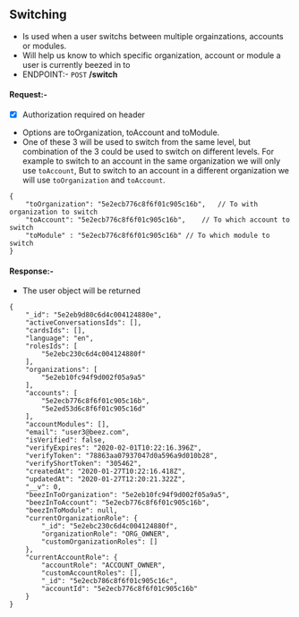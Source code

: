 ## Switching

* Is used when a user switchs between multiple orgainzations, accounts or modules.
* Will help us know to which specific organization, account or module a user is currently beezed in to
* ENDPOINT:- `POST` **/switch**

#### Request:-
- [x] Authorization required on header
- Options are toOrganization, toAccount and toModule.
- One of these 3 will be used to switch from the same level, but combination of the 3 could be used to switch on different levels. For example to switch to an account in the same organization we will only use `toAccount`, But to switch to an account in a different organization we will use `toOrganization` and `toAccount`.

```
{   
    "toOrganization": "5e2ecb776c8f6f01c905c16b",   // To with organization to switch
    "toAccount": "5e2ecb776c8f6f01c905c16b",    // To which account to switch 
    "toModule" : "5e2ecb776c8f6f01c905c16b" // To which module to switch
}
```
#### Response:-

* The user object will be returned
```
{
    "_id": "5e2eb9d80c6d4c004124880e",
    "activeConversationsIds": [],
    "cardsIds": [],
    "language": "en",
    "rolesIds": [
        "5e2ebc230c6d4c004124880f"
    ],
    "organizations": [
        "5e2eb10fc94f9d002f05a9a5"
    ],
    "accounts": [
        "5e2ecb776c8f6f01c905c16b",
        "5e2ed53d6c8f6f01c905c16d"
    ],
    "accountModules": [],
    "email": "user3@beez.com",
    "isVerified": false,
    "verifyExpires": "2020-02-01T10:22:16.396Z",
    "verifyToken": "78863aa07937047d0a596a9d010b28",
    "verifyShortToken": "305462",
    "createdAt": "2020-01-27T10:22:16.418Z",
    "updatedAt": "2020-01-27T12:20:21.322Z",
    "__v": 0,
    "beezInToOrganization": "5e2eb10fc94f9d002f05a9a5",
    "beezInToAccount": "5e2ecb776c8f6f01c905c16b",
    "beezInToModule": null,
    "currentOrganizationRole": {
        "_id": "5e2ebc230c6d4c004124880f",
        "organizationRole": "ORG_OWNER",
        "customOrganizationRoles": []
    },
    "currentAccountRole": {
        "accountRole": "ACCOUNT_OWNER",
        "customAccountRoles": [],
        "_id": "5e2ecb786c8f6f01c905c16c",
        "accountId": "5e2ecb776c8f6f01c905c16b"
    }
}
```